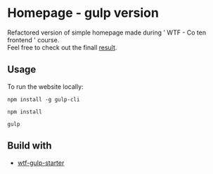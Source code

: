 
# Homepage - gulp version
Refactored version of simple homepage made during '  WTF - Co ten frontend ' course. <br>
Feel free to check out the finall [result](https://mateuszkornecki.github.io/homepage-gulp/).
## Usage
To run the website locally:

`npm install -g gulp-cli`

`npm install`

`gulp`

## Build with
- [wtf-gulp-starter](https://github.com/maciekwtf/wtf-gulp-starter)
